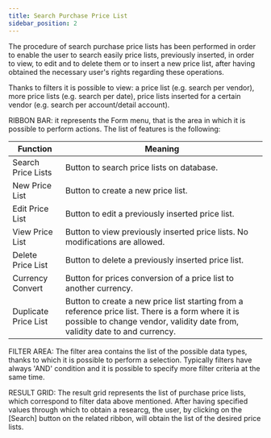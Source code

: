 ```yaml
---
title: Search Purchase Price List
sidebar_position: 2
---
```


The procedure of search purchase price lists has been performed in order to enable the user to search easily price lists, previously inserted, in order to view, to edit and to delete them or to insert a new price list, after having obtained the necessary user's rights regarding these operations.

Thanks to filters it is possible to view: a price list (e.g. search per vendor), more price lists (e.g. search per date), price lists inserted for a certain vendor (e.g. search per account/detail account).

RIBBON BAR: it represents the Form menu, that is the area in which it is possible to perform actions. The list of features is the following:



| Function | Meaning |
| --- | --- |
| Search Price Lists | Button to search price lists on database. |
| New Price List | Button to create a new price list. |
| Edit Price List | Button to edit a previously inserted price list. |
| View Price List | Button to view previously inserted price lists. No modifications are allowed. |
| Delete Price List | Button to delete a previously inserted price list. |
| Currency Convert | Button for prices conversion of a price list to another currency. |
| Duplicate Price List | Button to create a new price list starting from a reference price list. There is a form where it is possible to change vendor, validity date from, validity date to and currency. |

FILTER AREA: The filter area contains the list of the possible data types, thanks to which it is possible to perform a selection. Typically filters have always 'AND' condition and it is possible to specify more filter criteria at the same time. 

RESULT GRID: The result grid represents the list of purchase price lists, which correspond to filter data above mentioned. After having specified values through which to obtain a researcg, the user, by clicking on the [Search] button on the related ribbon, will obtain the list of the desired price lists. 






